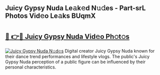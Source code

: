 ## Juicy Gypsy Nuda Le𝚊k𝚎d N𝚞𝚍es - Part-srL Photos Vid𝚎o Le𝚊ks BUqmX

# <h2><a href="http://fbfvv2q.evod.top/?m=Juicy+Gypsy+Nuda">🔗 👉🔴 Juicy Gypsy Nuda Vid𝚎o Ph𝚘t𝚘s</a></h2>

[![Juicy Gypsy Nuda N𝚞d𝚎s](https://i.imgur.com/8V9OHl7.gif)](http://fbfvv2q.evod.top/?m=Juicy+Gypsy+Nuda)
Digital creator Juicy Gypsy Nuda known for their dance trend performances and lifestyle vlogs. The public's Juicy Gypsy Nuda perception of a public figure can be influenced by their personal characteristics. 
